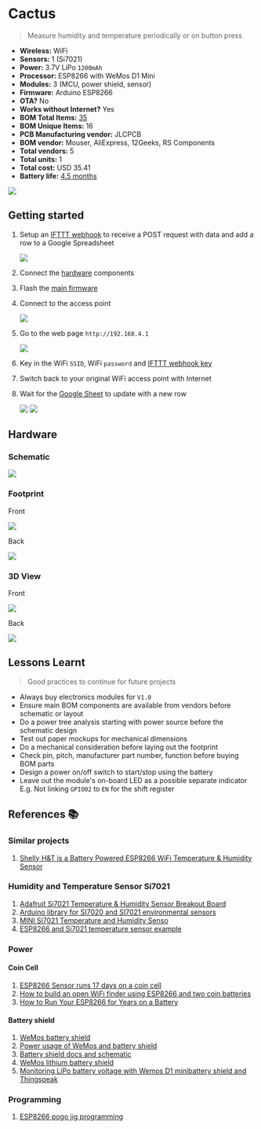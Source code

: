 # Cactus

> Measure humidity and temperature periodically or on button press

- **Wireless:**	WiFi
- **Sensors:**	1 (Si7021)
- **Power:**	3.7V LiPo `1200mAh`
- **Processor:**	ESP8266 with WeMos D1 Mini
- **Modules:** 3 (MCU, power shield, sensor)
- **Firmware:**	Arduino ESP8266
- **OTA?**	No
- **Works without Internet?**	Yes
- **BOM Total Items:**	[35](bill_of_materials.csv)
- **BOM Unique Items:** 16
- **PCB Manufacturing vendor:**	JLCPCB
- **BOM vendor:** Mouser, AliExpress, 12Geeks, RS Components
- **Total vendors:** 5
- **Total units:** 1
- **Total cost:** USD 35.41
- **Battery life:** [4.5 months](battery.md)

![](hardware/images/prototype.jpg)

## Getting started

1. Setup an [IFTTT webhook](https://ifttt.com/services/maker_webhooks) to receive a POST request with data and add a row to a Google Spreadsheet

    ![](firmware/ifttt.png)
1. Connect the [hardware](hardware) components
1. Flash the [main firmware](firmware/main.ino)
1. Connect to the access point

    ![](firmware/access_point.png)
1. Go to the web page `http://192.168.4.1`

    ![](firmware/webpage.png)
1. Key in the WiFi `SSID`, WiFi `password` and [IFTTT webhook key](https://ifttt.com/services/maker_webhooks/settings)
1. Switch back to your original WiFi access point with Internet
1. Wait for the [Google Sheet](https://docs.google.com/spreadsheets/d/1qedLXiCeU6vCwEvv3JqwrVWjrriB8L3DA9Xp-g01Jk0/edit?usp=sharing) to update with a new row

    ![](firmware/google-sheet.png)
    ![](firmware/console.png)

## Hardware

### Schematic

![](hardware/images/schematic.png)

### Footprint

Front

![](hardware/images/footprint-front.png)

Back

![](hardware/images/footprint-back.png)

### 3D View

Front

![](hardware/images/3dview-front.png)

Back

![](hardware/images/3dview-back.png)

## Lessons Learnt

> Good practices to continue for future projects

- Always buy electronics modules for `V1.0`
- Ensure main BOM components are available from vendors before schematic or layout
- Do a power tree analysis starting with power source before the schematic design
- Test out paper mockups for mechanical dimensions
- Do a mechanical consideration before laying out the footprint
- Check pin, pitch, manufacturer part number, function before buying BOM parts
- Design a power on/off switch to start/stop using the battery
- Leave out the module's on-board LED as a possible separate indicator E.g. Not linking `GPIO02` to `EN` for the shift register

## References 📚

### Similar projects

1. [Shelly H&T is a Battery Powered ESP8266 WiFi Temperature & Humidity Sensor](https://www.cnx-software.com/2018/10/30/shelly-ht-battery-powered-esp8266-wifi-temperature-humidity-sensor/)

### Humidity and Temperature Sensor Si7021

1. [Adafruit Si7021 Temperature & Humidity Sensor Breakout Board](https://www.adafruit.com/product/3251)
1. [Arduino library for SI7020 and SI7021 environmental sensors](https://github.com/LowPowerLab/SI7021)
1. [MINI Si7021 Temperature and Humidity Senso](http://www.instructables.com/id/MINI-Si7021-Temperature-and-Humidity-Sensor/)
1. [ESP8266 and Si7021 temperature sensor example](https://www.esp8266learning.com/esp8266-si7021-temperature-sensor-example.php)

### Power

#### Coin Cell

1. [ESP8266 Sensor runs 17 days on a coin cell](https://www.youtube.com/watch?v=IYuYTfO6iOs)
1. [How to build an open WiFi finder using ESP8266 and two coin batteries](https://medium.com/@kstevica/how-to-build-an-open-wifi-finder-using-esp8266-and-two-coin-batteries-9c31eb6f9859)
1. [How to Run Your ESP8266 for Years on a Battery](https://openhomeautomation.net/esp8266-battery/)

#### Battery shield

1. [WeMos battery shield](https://arduinodiy.wordpress.com/2017/01/02/reviewing-the-wemos-battery-shield/)
1. [Power usage of WeMos and battery shield](http://harald.studiokubota.com/wordpress/index.php/2016/08/20/power-usage-of-wemos-d1-mini-ws2812b-rgb-shield/)
1. [Battery shield docs and schematic](https://wiki.wemos.cc/products:d1_mini_shields:battery_shield)
1. [WeMos lithium battery shield](https://www.youtube.com/watch?v=z6Vgy1cY0XU)
1. [Monitoring LiPo battery voltage with Wemos D1 minibattery shield and Thingspeak](https://arduinodiy.wordpress.com/2016/12/25/monitoring-lipo-battery-voltage-with-wemos-d1-minibattery-shield-and-thingspeak/)

### Programming

1. [ESP8266 pogo jig programming](https://hackaday.io/project/20046-esp8266-pogo-jig-programming-board)
